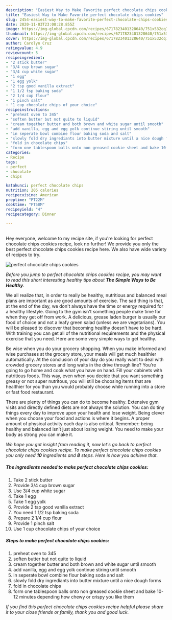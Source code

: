 ```yaml
---
description: "Easiest Way to Make Favorite perfect chocolate chips cookies"
title: "Easiest Way to Make Favorite perfect chocolate chips cookies"
slug: 2454-easiest-way-to-make-favorite-perfect-chocolate-chips-cookies
date: 2020-11-03T23:08:28.855Z
image: https://img-global.cpcdn.com/recipes/6717823401328640/751x532cq70/perfect-chocolate-chips-cookies-recipe-main-photo.jpg
thumbnail: https://img-global.cpcdn.com/recipes/6717823401328640/751x532cq70/perfect-chocolate-chips-cookies-recipe-main-photo.jpg
cover: https://img-global.cpcdn.com/recipes/6717823401328640/751x532cq70/perfect-chocolate-chips-cookies-recipe-main-photo.jpg
author: Carolyn Cruz
ratingvalue: 4.9
reviewcount: 5
recipeingredient:
- "2 stick butter"
- "3/4 cup brown sugar"
- "3/4 cup white sugar"
- "1 egg"
- "1 egg yolk"
- "2 tsp good vanilla extract"
- "1 1/2 tsp baking soda"
- "2 1/4 cup flour"
- "1 pinch salt"
- "1 cup chocolate chips of your choice"
recipeinstructions:
- "preheat oven to 345"
- "soften butter but not quite to liquid"
- "cream together butter and both brown and white sugar until smooth"
- "add vanilla, egg and egg yolk continue stiring until smooth"
- "in seperate bowl combine flour baking soda and salt"
- "slowly fold dry ingrediants into butter mixture until a nice dough forms"
- "fold in chocolate chips"
- "form one tablespoon balls onto non greased cookie sheet and bake 10-12 minutes depending how chewy or crispy you like them"
categories:
- Recipe
tags:
- perfect
- chocolate
- chips

katakunci: perfect chocolate chips 
nutrition: 205 calories
recipecuisine: American
preptime: "PT22M"
cooktime: "PT50M"
recipeyield: "4"
recipecategory: Dinner

---
```

<br>
Hey everyone, welcome to my recipe site, if you're looking for perfect chocolate chips cookies recipe, look no further! We provide you only the best perfect chocolate chips cookies recipe here. We also have wide variety of recipes to try.
<br>


![perfect chocolate chips cookies](https://img-global.cpcdn.com/recipes/6717823401328640/751x532cq70/perfect-chocolate-chips-cookies-recipe-main-photo.jpg)

<i>Before you jump to perfect chocolate chips cookies recipe, you may want to read this short interesting healthy tips about <strong>The Simple Ways to Be Healthy</strong>.</i>

We all realize that, in order to really be healthy, nutritious and balanced meal plans are important as are good amounts of exercise. The sad thing is that, at the end of the day, we don't always have the time or energy required for a healthy lifestyle. Going to the gym isn't something people make time for when they get off from work. A delicious, grease laden burger is usually our food of choice and not a leafy green salad (unless we are vegetarians). You will be pleased to discover that becoming healthy doesn't have to be hard. With training you can get all of the nutritional requirements and the physical exercise that you need. Here are some very simple ways to get healthy.

Be wise when you do your grocery shopping. When you make informed and wise purchases at the grocery store, your meals will get much healthier automatically. At the conclusion of your day do you really want to deal with crowded grocery stores and long waits in the drive through line? You’re going to go home and cook what you have on hand. Fill your cabinets with nutritious foods. This way, even when you decide that you want something greasy or not super nutritous, you will still be choosing items that are healthier for you than you would probably choose while running into a store or fast food restaurant.

There are plenty of things you can do to become healthy. Extensive gym visits and directly defined diets are not always the solution. You can do tiny things every day to improve upon your health and lose weight. Being clever when you choose your food and actions is where it begins. A proper amount of physical activity each day is also critical. Remember: being healthy and balanced isn’t just about losing weight. You need to make your body as strong you can make it. 


<i>We hope you got insight from reading it, now let's go back to perfect chocolate chips cookies recipe. To make perfect chocolate chips cookies you only need <strong>10</strong> ingredients and <strong>8</strong> steps. Here is how you achieve that.
</i>

##### The ingredients needed to make perfect chocolate chips cookies:

1. Take 2 stick butter
1. Provide 3/4 cup brown sugar
1. Use 3/4 cup white sugar
1. Take 1 egg
1. Take 1 egg yolk
1. Provide 2 tsp good vanilla extract
1. You need 1 1/2 tsp baking soda
1. Prepare 2 1/4 cup flour
1. Provide 1 pinch salt
1. Use 1 cup chocolate chips of your choice


##### Steps to make perfect chocolate chips cookies:

1. preheat oven to 345
1. soften butter but not quite to liquid
1. cream together butter and both brown and white sugar until smooth
1. add vanilla, egg and egg yolk continue stiring until smooth
1. in seperate bowl combine flour baking soda and salt
1. slowly fold dry ingrediants into butter mixture until a nice dough forms
1. fold in chocolate chips
1. form one tablespoon balls onto non greased cookie sheet and bake 10-12 minutes depending how chewy or crispy you like them


<i>If you find this perfect chocolate chips cookies recipe helpful please share it to your close friends or family, thank you and good luck.</i>

